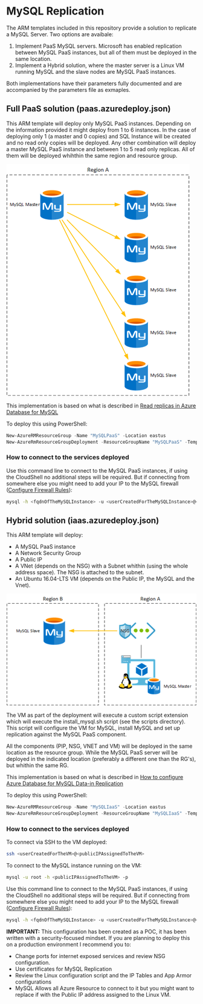 # MySQL Replication

The ARM templates included in this repository provide a solution to replicate a MySQL Server. Two options are avaibale:

1. Implement PaaS MySQL servers. Microsoft has enabled replication between MySQL PaaS instances, but all of them must be deployed in the same location.
2. Implement a Hybrid solution, where the master server is a Linux VM running MySQL and the slave nodes are MySQL PaaS instances.

Both implementations have their parameters fully documented and are accompanied by the parameters file as exmaples.

## Full PaaS solution (paas.azuredeploy.json)

This ARM template will deploy only MySQL PaaS instances. Depending on the information provided it might deploy from 1 to 6 instances. In the case of deploying only 1 (a master and 0 copies) and SQL Instance will be created and no read only copies will be deployed. Any other combination will deploy a master MySQL PaaS instance and between 1 to 5 read only replicas. All of them will be deployed whihthin the same region and resource group.

![image](/docs/img01.png)

This implementation is based on what is described in [Read replicas in Azure Database for MySQL](https://docs.microsoft.com/en-us/azure/mysql/concepts-read-replicas)

To deploy this using PowerShell:
```powershell
New-AzureRMResourceGroup -Name "MySQLPaaS" -Location eastus
New-AzureRmResourceGroupDeployment -ResourceGroupName "MySQLPaaS" -TemplateParameterFile .\paas.azuredeploy.parameters.json -TemplateFile .\paas.azuredeploy.json
```

### How to connect to the services deployed

Use this command line to connect to the MySQL PaaS instances, if using the CloudShell no additional steps will be required. But if connecting from somewhere else you might need to add your IP to the MySQL firewall ([Configure Firewall Rules](https://docs.microsoft.com/en-us/azure/mysql/howto-manage-firewall-using-portal)):

```bash
mysql -h <fqdnOfTheMySQLInstance> -u <userCreatedForTheMySQLInstance>@<fqdnOfTheMySQLInstance> -p
```

## Hybrid solution (iaas.azuredeploy.json)

This ARM template will deploy:
- A MySQL PaaS instance
- A Network Security Group
- A Public IP
- A VNet (depends on the NSG) with a Subnet whithin (using the whole address space). The NSG is attached to the subnet.
- An Ubuntu 16.04-LTS VM (depends on the Public IP, the MySQL and the Vnet).

![image](/docs/img02.png)

The VM as part of the deployment will execute a custom script extension which will execute the install_mysql.sh script (see the scripts directory). This script will configure the VM for MySQL, install MySQL and set up replication against the MySQL PaaS component. 

All the components (PIP, NSG, VNET and VM) will be deployed in the same location as the resource group. While the MySQL PaaS server will be deployed in the indicated location (preferably a different one than the RG's), but whithin the same RG.

This implementation is based on what is described in [How to configure Azure Database for MySQL Data-in Replication](https://docs.microsoft.com/en-us/azure/mysql/howto-data-in-replication)

To deploy this using PowerShell:
```powershell
New-AzureRMResourceGroup -Name "MySQLIaaS" -Location eastus
New-AzureRmResourceGroupDeployment -ResourceGroupName "MySQLIaaS" -TemplateParameterFile .\iaas.azuredeploy.parameters.json -TemplateFile .\iaas.azuredeploy.json
```

### How to connect to the services deployed

To connect via SSH to the VM deployed:

```bash
ssh <userCreatedForTheVM>@<publicIPAssignedToTheVM>
```

To connect to the MySQL instance running on the VM:

```bash
mysql -u root -h <publicIPAssignedToTheVM> -p
```

Use this command line to connect to the MySQL PaaS instances, if using the CloudShell no additional steps will be required. But if connecting from somewhere else you might need to add your IP to the MySQL firewall ([Configure Firewall Rules](https://docs.microsoft.com/en-us/azure/mysql/howto-manage-firewall-using-portal)):

```bash
mysql -h <fqdnOfTheMySQLInstance> -u <userCreatedForTheMySQLInstance>@<fqdnOfTheMySQLInstance> -p
```

**IMPORTANT:** This configuration has been created as a POC, it has been written with a security-focused mindset. If you are planning to deploy this on a production environment I recommend you to:
- Change ports for internet exposed services and review NSG configuration.
- Use certificates for MySQL Replication
- Review the Linux configuration script and the IP Tables and App Armor configurations
- MySQL Allows all Azure Resource to connect to it but you might want to replace if with the Public IP address assigned to the Linux VM.